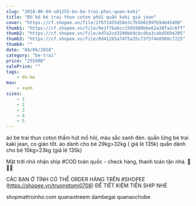 ```yaml
---
slug: "2018-06-04-s01255-bo-be-trai-phoi-quan-kaki"
title: "Đồ bộ bé trai thun coton phối quần kaki giả jean"
cover: "https://cf.shopee.vn/file/1f6f1455d58e3c7b5b0299fb94645d00"
thumb1: "https://cf.shopee.vn/file/9e1f76a6cc1505980b6e62a38fa2c6ff"
thumb2: "https://cf.shopee.vn/file/ed7a2cd3290bb9cbcdba3cabd5694205"
thumb3: "https://cf.shopee.vn/file/8d412b5a74f5a35c73f5f4e0980c7225"
thumb4: ""
date: "04/06/2018"
category: "be-trai"
price: "255000"
salePrice: ""
tags:
    - do-bo
mau:
    - xanh
sizes:
    - 1
    - 2
    - 3
    - 4
    - 5
---
```


áo bé trai thun coton thấm hút mồ hôi, màu sắc xanh đen.
quần lửng bé trai kaki jean, co giản tốt.
áo dành cho bé 29kg>32kg ( giá lẻ 135k)
quần dành cho bé 10kg>23kg (giá lẻ 135k)

Mặt trời nhỏ nhận ship #COD toàn quốc - check hàng, thanh toán tận nhà.  🚚🚚🚚

CÁC BẠN Ở TỈNH CÓ THỂ ORDER HÀNG TRÊN #SHOPEE (https://shopee.vn/truongtomi0708) ĐỂ TIẾT KIỆM TIỀN SHIP NHÉ

<div class="hidden">
shopmattroinho.com quanaotreem dambegai quanaochobe
</div>
